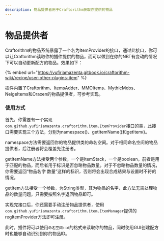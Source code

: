 ```yaml
---
description: 物品提供者用于Craftorithm获取你提供的物品
---
```


# 物品提供者

Craftorithm的物品系统暴露了一个名为ItemProvider的接口，通过此接口，你可以让Craftorithm读取你的插件提供的物品，而可以做到在你的NBT有变动的情况下可以自动更新配方的物品。效果如下：

{% embed url="https://yufiriamazenta.gitbook.io/craftorithm-wiki/recipe/user-other-plugins-item" %}

插件内置了Craftorithm、ItemsAdder、MMOItems、MythicMobs、NeigeItems和Oraxen的物品提供者，可参考实现。

### 使用方式

首先，你需要有一个实现`com.github.yufiriamazenta.craftorithm.item.ItemProvider`接口的类，此接口需要实现三个方法，分别为namespace()、getItemName()和getItem()。

namespace方法需要返回你的物品提供类的命名空间。对于相同命名空间的物品提供者，后注册者将会覆盖先注册者。

getItemName方法接受两个参数，一个是ItemStack，一个是boolean，前者是用于匹配的物品，而后者用于标识是否忽略物品数量。对于不忽略物品数量的情况，你需要返回“物品名字 数量”这样的标识，否则将会出现合成结果与设置时不符的情况。

getItem方法接受一个参数，为String类型，其为物品的名字，此方法无需处理物品的数量问题，只需要按照名字返回物品即可。

实现完接口后，你还需要手动注册物品提供者，使用`com.github.yufiriamazenta.craftorithm.item.ItemManager`提供的regItemProvider方法即可注册。

此时，插件将可以使用`命名空间:id`的格式来读取你的物品，同时使用GUI创建配方时也能够自动识别到你的物品ID。
